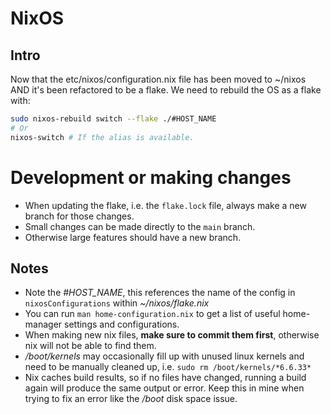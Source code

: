 # NixOS

## Intro

Now that the etc/nixos/configuration.nix file has been moved to ~/nixos AND it's been refactored to be a flake. We need to rebuild the OS as a flake with:
```bash
sudo nixos-rebuild switch --flake ./#HOST_NAME
# Or
nixos-switch # If the alias is available.
```

# Development or making changes

- When updating the flake, i.e. the `flake.lock` file, always make a new branch for those changes.
- Small changes can be made directly to the `main` branch.
- Otherwise large features should have a new branch.

## Notes

* Note the *#HOST_NAME*, this references the name of the config in `nixosConfigurations` within *~/nixos/flake.nix*
* You can run `man home-configuration.nix` to get a list of useful home-manager settings and configurations.
* When making new nix files, **make sure to commit them first**, otherwise nix will not be able to find them.
* */boot/kernels* may occasionally fill up with unused linux kernels and need to be manually cleaned up, i.e. `sudo rm /boot/kernels/*6.6.33*`
* Nix caches build results, so if no files have changed, running a build again will produce the same output or error. Keep this in mine when trying to fix an error like the */boot* disk space issue.
